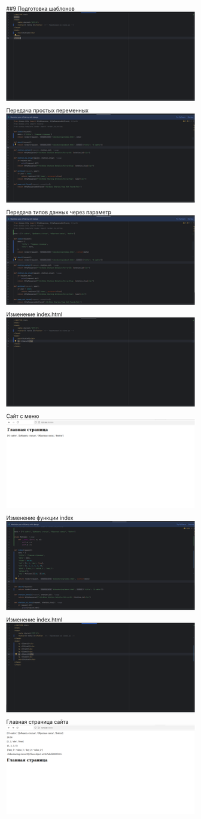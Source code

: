 ##9
Подготовка шаблонов
![10.1](screen/10.1.png)

Передача простых переменных
![2](screen/10.2.png)

Передача типов данных через параметр
![3](screen/10.3.png)

Изменение index.html
![4](screen/10.4.png)

Сайт с меню
![5](screen/10.5.png)

Изменение функции index
![6](screen/10.6.png)

Изменение index.html
![7](screen/10.7.png)

Главная страница сайта
![8](screen/10.8.png)


